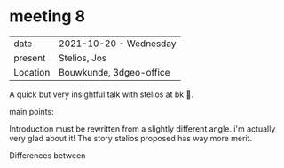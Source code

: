 # meeting 8
|          |                         |
| -------- | ----------------------- |
| date     | 2021-10-20 - Wednesday
| present  | Stelios, Jos
| Location | Bouwkunde, 3dgeo-office

A quick but very insightful talk with stelios at bk 🙏.

main points: 

Introduction must be rewritten from a slightly different angle. i'm actually very glad about it! The story stelios proposed has way more merit.

Differences between 